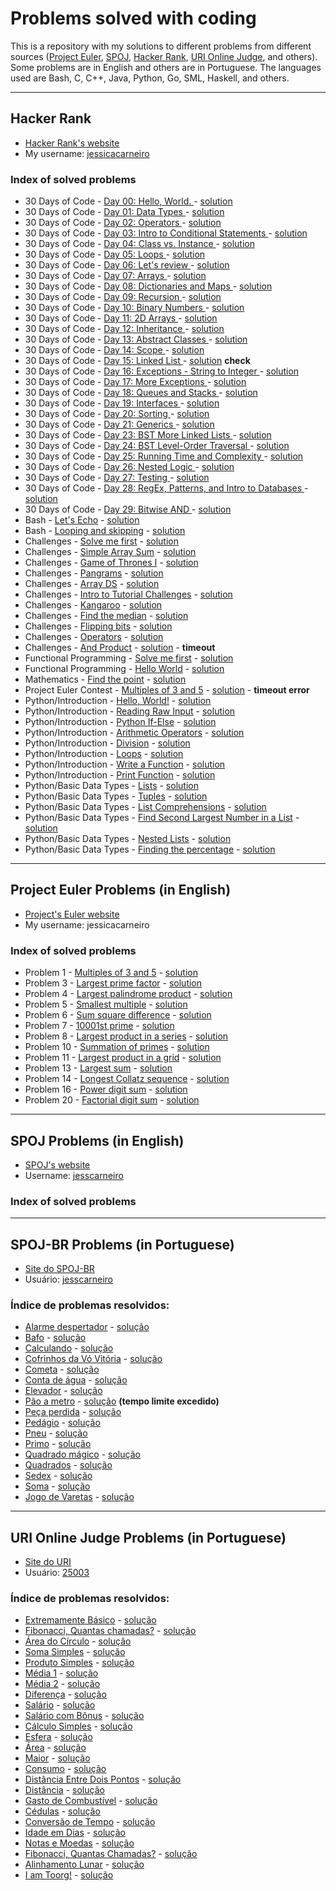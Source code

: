 # Problems solved with coding #

This is a repository with my solutions to different problems from different sources ([Project Euler][euler], [SPOJ][spoj], [Hacker Rank][hackerrank], [URI Online Judge][uribr], and others). Some problems are in English and others are in Portuguese. The languages used are Bash, C, C++, Java, Python, Go, SML, Haskell, and others.

---

## Hacker Rank ##

* [Hacker Rank's website][hackerrank]
* My username: [jessicacarneiro](https://www.hackerrank.com/jessicacarneiro)

### Index of solved problems ###

* 30 Days of Code - [Day 00: Hello, World.
](https://www.hackerrank.com/challenges/30-hello-world) - [solution](hacker_rank/30_days/day0.py)
* 30 Days of Code - [Day 01: Data Types
](https://www.hackerrank.com/challenges/30-data-types) - [solution](hacker_rank/30_days/day1.py)
* 30 Days of Code - [Day 02: Operators
](https://www.hackerrank.com/challenges/30-operators) - [solution](hacker_rank/30_days/day2.py)
* 30 Days of Code - [Day 03: Intro to Conditional Statements
](https://www.hackerrank.com/challenges/30-conditional-statements) - [solution](hacker_rank/30_days/day3.py)
* 30 Days of Code - [Day 04: Class vs. Instance
](https://www.hackerrank.com/challenges/30-class-vs-instance) - [solution](hacker_rank/30_days/day4.py)
* 30 Days of Code - [Day 05: Loops
](https://www.hackerrank.com/challenges/30-loops) - [solution](hacker_rank/30_days/day5.py)
* 30 Days of Code - [Day 06: Let's review
](https://www.hackerrank.com/challenges/30-review-loop) - [solution](hacker_rank/30_days/day6.py)
* 30 Days of Code - [Day 07: Arrays
](https://www.hackerrank.com/challenges/30-arrays) - [solution](hacker_rank/30_days/day7.py)
* 30 Days of Code - [Day 08: Dictionaries and Maps
](https://www.hackerrank.com/challenges/30-dictionaries-and-maps) - [solution](hacker_rank/30_days/day8.py)
* 30 Days of Code - [Day 09: Recursion
](https://www.hackerrank.com/challenges/30-recursion) - [solution](hacker_rank/30_days/day9.py)
* 30 Days of Code - [Day 10: Binary Numbers
](https://www.hackerrank.com/challenges/30-binary-numbers) - [solution](hacker_rank/30_days/day10.py)
* 30 Days of Code - [Day 11: 2D Arrays
](https://www.hackerrank.com/challenges/30-2d-arrays) - [solution](hacker_rank/30_days/day11.py)
* 30 Days of Code - [Day 12: Inheritance
](https://www.hackerrank.com/challenges/30-inheritance) - [solution](hacker_rank/30_days/day12.py)
* 30 Days of Code - [Day 13: Abstract Classes
](https://www.hackerrank.com/challenges/30-abstract-classes) - [solution](hacker_rank/30_days/day13)
* 30 Days of Code - [Day 14: Scope
](https://www.hackerrank.com/challenges/30-scope) - [solution](hacker_rank/30_days/day14.py)
* 30 Days of Code - [Day 15: Linked List
](https://www.hackerrank.com/challenges/30-linked-list) - [solution](hacker_rank/30_days/day15/day15.py) __check__
* 30 Days of Code - [Day 16: Exceptions - String to Integer
](https://www.hackerrank.com/challenges/30-exceptions-string-to-integer) - [solution](hacker_rank/30_days/day16.py)
* 30 Days of Code - [Day 17: More Exceptions
](https://www.hackerrank.com/challenges/30-more-exceptions) - [solution](hacker_rank/30_days/day17.py)
* 30 Days of Code - [Day 18: Queues and Stacks
](https://www.hackerrank.com/challenges/30-queues-stacks) - [solution](hacker_rank/30_days/day18.py)
* 30 Days of Code - [Day 19: Interfaces
](https://www.hackerrank.com/challenges/30-interfaces) - [solution](hacker_rank/30_days/day19)
* 30 Days of Code - [Day 20: Sorting
](https://www.hackerrank.com/challenges/30-sorting) - [solution](hacker_rank/30_days/day20.py)
* 30 Days of Code - [Day 21: Generics
](https://www.hackerrank.com/challenges/30-generics) - [solution](hacker_rank/30_days/day21)
* 30 Days of Code - [Day 23: BST More Linked Lists
](https://www.hackerrank.com/challenges/30-binary-trees) - [solution](hacker_rank/30_days/day23.py)
* 30 Days of Code - [Day 24: BST Level-Order Traversal
](https://www.hackerrank.com/challenges/30-linked-list-deletion) - [solution](hacker_rank/30_days/day24.py)
* 30 Days of Code - [Day 25: Running Time and Complexity
](https://www.hackerrank.com/challenges/30-running-time-and-complexity) - [solution](hacker_rank/30_days/day25.py)
* 30 Days of Code - [Day 26: Nested Logic
](https://www.hackerrank.com/challenges/30-nested-logic) - [solution](hacker_rank/30_days/day26.py)
* 30 Days of Code - [Day 27: Testing
](https://www.hackerrank.com/challenges/30-testing) - [solution](hacker_rank/30_days/day27.py)
* 30 Days of Code - [Day 28: RegEx, Patterns, and Intro to Databases
](https://www.hackerrank.com/challenges/30-regex-patterns) - [solution](hacker_rank/30_days/day28.py)
* 30 Days of Code - [Day 29: Bitwise AND
](https://www.hackerrank.com/challenges/30-bitwise-and) - [solution](hacker_rank/30_days/day29.c)
* Bash - [Let's Echo](https://www.hackerrank.com/challenges/bash-tutorials-lets-echo) - [solution](hacker_rank/bash/hello.sh)
* Bash - [Looping and skipping](https://www.hackerrank.com/challenges/bash-tutorials---looping-and-skipping) - [solution](hacker_rank/bash/odd_99.sh)
* Challenges - [Solve me first](https://www.hackerrank.com/challenges/solve-me-first) - [solution](hacker_rank/challenges/solve_me_first)
* Challenges - [Simple Array Sum](https://www.hackerrank.com/challenges/simple-array-sum) - [solution](hacker_rank/challenges/simple_array_sum)
* Challenges - [Game of Thrones I](https://www.hackerrank.com/challenges/game-of-thrones) - [solution](hacker_rank/game_of_thrones)
* Challenges - [Pangrams](https://www.hackerrank.com/challenges/pangrams) - [solution](hacker_rank/challenges/pangram)
* Challenges - [Array DS](https://www.hackerrank.com/challenges/arrays-ds) - [solution](hacker_rank/challenges/array_ds)
* Challenges - [Intro to Tutorial Challenges](https://www.hackerrank.com/challenges/tutorial-intro) - [solution](hacker_rank/challenges/tutorial_intro)
* Challenges - [Kangaroo](https://www.hackerrank.com/contests/w21/challenges/kangaroo/) - [solution](hacker_rank/challenges/kangaroo)
* Challenges - [Find the median](https://www.hackerrank.com/challenges/find-median) - [solution](hacker_rank/challenges/find_median)
* Challenges - [Flipping bits](https://www.hackerrank.com/challenges/flipping-bits) - [solution](hacker_rank/challenges/flipping_bits)
* Challenges - [Operators](https://www.hackerrank.com/challenges/30-operators) - [solution](hacker_rank/challenges/operators)
* Challenges - [And Product](https://www.hackerrank.com/challenges/and-product) - [solution](hacker_rank/challenges/and_product) - __timeout__
* Functional Programming - [Solve me first](https://www.hackerrank.com/challenges/fp-solve-me-first) - [solution](hacker_rank/functional_programmin/solve_me_first.hs)
* Functional Programming - [Hello World](https://www.hackerrank.com/challenges/fp-hello-world) - [solution](hacker_rank/functional_programmin/hello_world.clj)
* Mathematics - [Find the point](https://www.hackerrank.com/challenges/find-point) - [solution](hacker_rank/mathematics/find_the_point/)
* Project Euler Contest - [Multiples of 3 and 5](https://www.hackerrank.com/contests/projecteuler/challenges/euler001) - [solution](hacker_rank/project_euler_contest/pe1.c) - __timeout error__
* Python/Introduction - [Hello, World!](https://www.hackerrank.com/challenges/py-hello-world) - [solution](python/introduction/hello_world.py)
* Python/Introduction - [Reading Raw Input](https://www.hackerrank.com/challenges/python-raw-input) - [solution](python/introduction/reading_raw_input.py)
* Python/Introduction - [Python If-Else](https://www.hackerrank.com/challenges/py-if-else) - [solution](python/introduction/if_else.py)
* Python/Introduction - [Arithmetic Operators](https://www.hackerrank.com/challenges/python-arithmetic-operators) - [solution](python/introduction/arithmetic_operators.py)
* Python/Introduction - [Division](https://www.hackerrank.com/challenges/python-division) - [solution](python/introduction/division.py)
* Python/Introduction - [Loops](https://www.hackerrank.com/challenges/python-loops) - [solution](python/introduction/loops.py)
* Python/Introduction - [Write a Function](https://www.hackerrank.com/challenges/write-a-function) - [solution](python/introduction/write_a_function.py)
* Python/Introduction - [Print Function](https://www.hackerrank.com/challenges/python-print) - [solution](python/introduction/print_function.py)
* Python/Basic Data Types - [Lists](https://www.hackerrank.com/challenges/python-lists) - [solution](python/basic_data_types/lists.py)
* Python/Basic Data Types - [Tuples](https://www.hackerrank.com/challenges/python-tuples) - [solution](python/basic_data_types/tuples.py)
* Python/Basic Data Types - [List Comprehensions](https://www.hackerrank.com/challenges/list-comprehensions) - [solution](python/basic_data_types/list_comprehensions.py)
* Python/Basic Data Types - [Find Second Largest Number in a List](https://www.hackerrank.com/challenges/find-second-maximum-number-in-a-list) - [solution](python/basic_data_types/second_largest_number.py)
* Python/Basic Data Types - [Nested Lists](https://www.hackerrank.com/challenges/nested-list) - [solution](python/basic_data_types/nested_lists.py)
* Python/Basic Data Types - [Finding the percentage](https://www.hackerrank.com/challenges/finding-the-percentage) - [solution](python/basic_data_types/percentage.py)
---

## Project Euler Problems (in English) ##

* [Project's Euler website][euler]
* My username: jessicacarneiro

### Index of solved problems ###

* Problem 1 - [Multiples of 3 and 5](https://projecteuler.net/problem=1) - [solution](project_euler/problem1)
* Problem 3 - [Largest prime factor](https://projecteuler.net/problem=3) - [solution](project_euler/problem3)
* Problem 4 - [Largest palindrome product](https://projecteuler.net/problem=4) - [solution](project_euler/problem4)
* Problem 5 - [Smallest multiple](https://projecteuler.net/problem=5) - [solution](project_euler/problem5)
* Problem 6 - [Sum square difference](https://projecteuler.net/problem=6) - [solution](project_euler/problem6)
* Problem 7 - [10001st prime](https://projecteuler.net/problem=7) - [solution](project_euler/problem7) 
* Problem 8 - [Largest product in a series](https://projecteuler.net/problem=8) - [solution](project_euler/problem8) 
* Problem 10 - [Summation of primes](https://projecteuler.net/problem=10) - [solution](project_euler/problem10) 
* Problem 11 - [Largest product in a grid](https://projecteuler.net/problem=11) - [solution](project_euler/problem11) 
* Problem 13 - [Largest sum](https://projecteuler.net/problem=13) - [solution](project_euler/problem13) 
* Problem 14 - [Longest Collatz sequence](https://projecteuler.net/problem=14) - [solution](project_euler/problem14)
* Problem 16 - [Power digit sum](https://projecteuler.net/problem=16) - [solution](project_euler/problem16)
* Problem 20 - [Factorial digit sum](https://projecteuler.net/problem=20) - [solution](project_euler/problem20) 

---

## SPOJ Problems (in English) ##

* [SPOJ's website][spoj]
* Username: [jesscarneiro][profile]

### Index of solved problems ###

---

## SPOJ-BR Problems (in Portuguese) ##

* [Site do SPOJ-BR][spojbr]
* Usuário: [jesscarneiro][profilebr]

### Índice de problemas resolvidos: ###

* [Alarme despertador][alades] - [solução](spoj_br/alades)
* [Bafo][bafo] - [solução](spoj_br/bafo)
* [Calculando][calcula] - [solução](spoj_br/calcula)
* [Cofrinhos da Vó Vitória][cofre] - [solução](spoj_br/cofre)
* [Cometa][cometa2] - [solução](spoj_br/cometa2)
* [Conta de água][conta1] - [solução](spoj_br/conta1)
* [Elevador][elevado2] - [solução](spoj_br/elevado2)
* [Pão a metro][pao07] - [solução](spoj_br/pao07) __(tempo limite excedido)__
* [Peça perdida][peca7] - [solução](spoj_br/peca7)
* [Pedágio][pedagio1] - [solução](spoj_br/pedagio1)
* [Pneu][jpneu] - [solução](spoj_br/jpneu)
* [Primo][primo] - [solução](spoj_br/primo)
* [Quadrado mágico][magico11] - [solução](spoj_br/magico11)
* [Quadrados][quadrad2] - [solução](spoj_br/quadrad2)
* [Sedex][jsedex] - [solução](spoj_br/jsedex)
* [Soma][soma] - [solução](spoj_br/soma)
* [Jogo de Varetas][varetas] - [solução](spoj_br/varetas)

---

## URI Online Judge Problems (in Portuguese) ##

* [Site do URI][uribr]
* Usuário: [25003][uriprofile]

### Índice de problemas resolvidos: ###

* [Extremamente Básico][basico] - [solução](uri/1001)
* [Fibonacci, Quantas chamadas?][fibonacci] - [solução](uri/1029)
* [Área do Círculo][circulo] - [solução](uri/1002)
* [Soma Simples][soma] - [solução](uri/1003)
* [Produto Simples][prod] - [solução](uri/1004)
* [Média 1][media1] - [solução](uri/1005)
* [Média 2][media2] - [solução](uri/1006)
* [Diferença][diff] - [solução](uri/1007)
* [Salário][salario] - [solução](uri/1008)
* [Salário com Bônus][bonus] - [solução](uri/1009)
* [Cálculo Simples][calculo] - [solução](uri/1010)
* [Esfera][esfera] - [solução](uri/1011)
* [Área][area] - [solução](uri/1012)
* [Maior][maior] - [solução](uri/1013)
* [Consumo][consumo] - [solução](uri/1014)
* [Distância Entre Dois Pontos][distancia] - [solução](uri/1015)
* [Distância][distancia2] - [solução](uri/1016)
* [Gasto de Combustível][combustivel] - [solução](uri/1017)
* [Cédulas][cedulas] - [solução](uri/1018)
* [Conversão de Tempo][tempo] - [solução](uri/1019)
* [Idade em Dias][idade] - [solução](uri/1020)
* [Notas e Moedas][notas_moedas] - [solução](uri/1021)
* [Fibonacci, Quantas Chamadas?][fibonacci] - [solução](uri/1029)
* [Alinhamento Lunar][alinhamento] - [solução](uri/2514)
* [I am Toorg!][toorg] - [solução](uri/2581)

[euler]: http://projecteuler.net/
[hackerrank]: https://www.hackerrank.com/
[uribr]: https://www.urionlinejudge.com.br/

[profile]:  http://.spoj.com/users/jesscarneiro/
[profilebr]:  http://br.spoj.com/users/jesscarneiro/
[spoj]: http://www.spoj.com/
[spojbr]: http://br.spoj.com/
[uriprofile]: https://www.urionlinejudge.com.br/judge/pt/profile/25003


[test]: http://www.spoj.com/problems/TEST/


[alades]:   http://br.spoj.com/problems/ALADES/
[bafo]:     http://br.spoj.com/problems/BAFO/
[calcula]:  http://br.spoj.com/problems/CALCULA/
[cofre]:    http://br.spoj.com/problems/COFRE/
[cometa2]:  http://br.spoj.com/problems/COMETA2/
[conta1]:   http://br.spoj.com/problems/CONTA1/
[elevado2]: http://br.spoj.com/problems/ELEVADO2/
[jpneu]:    http://br.spoj.com/problems/JPNEU/
[jsedex]:   http://br.spoj.com/problems/JSEDEX/
[magico11]: http://br.spoj.com/problems/MAGICO11/
[pao07]:    http://br.spoj.com/problems/PAO07/
[peca7]:    http://br.spoj.com/problems/PECA7/
[pedagio1]: http://br.spoj.com/problems/PEDAGIO1/
[primo]:    http://br.spoj.com/problems/PRIMO/
[quadrad2]: http://br.spoj.com/problems/QUADRAD2/
[soma]:     http://br.spoj.com/problems/SOMA/
[varetas]:  http://br.spoj.com/problems/VARETAS/

[basico]: https://www.urionlinejudge.com.br/judge/pt/problems/view/1001
[fibonacci]: https://www.urionlinejudge.com.br/judge/pt/problems/view/1029
[circulo]: https://www.urionlinejudge.com.br/judge/pt/problems/view/1002
[soma]: https://www.urionlinejudge.com.br/judge/pt/problems/view/1003
[prod]: https://www.urionlinejudge.com.br/judge/pt/problems/view/1004
[media1]: https://www.urionlinejudge.com.br/judge/pt/problems/view/1005
[media2]: https://www.urionlinejudge.com.br/judge/pt/problems/view/1006
[diff]: https://www.urionlinejudge.com.br/judge/pt/problems/view/1007
[salario]: https://www.urionlinejudge.com.br/judge/pt/problems/view/1008
[bonus]: https://www.urionlinejudge.com.br/judge/pt/problems/view/1009
[calculo]: https://www.urionlinejudge.com.br/judge/pt/problems/view/1010
[esfera]: https://www.urionlinejudge.com.br/judge/pt/problems/view/1011
[area]: https://www.urionlinejudge.com.br/judge/pt/problems/view/1012
[maior]: https://www.urionlinejudge.com.br/judge/pt/problems/view/1013
[consumo]: https://www.urionlinejudge.com.br/judge/pt/problems/view/1014
[distancia]: https://www.urionlinejudge.com.br/judge/pt/problems/view/1015
[distancia2]: https://www.urionlinejudge.com.br/judge/pt/problems/view/1016
[combustivel]: https://www.urionlinejudge.com.br/judge/pt/problems/view/1017
[cedulas]: https://www.urionlinejudge.com.br/judge/pt/problems/view/1018
[tempo]: https://www.urionlinejudge.com.br/judge/pt/problems/view/1019
[idade]: https://www.urionlinejudge.com.br/judge/pt/problems/view/1020
[notas_moedas]: https://www.urionlinejudge.com.br/judge/pt/problems/view/1021
[fibonacci]: https://www.urionlinejudge.com.br/judge/pt/problems/view/1029
[alinhamento]: https://www.urionlinejudge.com.br/judge/pt/problems/view/2514
[toorg]: https://www.urionlinejudge.com.br/judge/pt/problems/view/2581